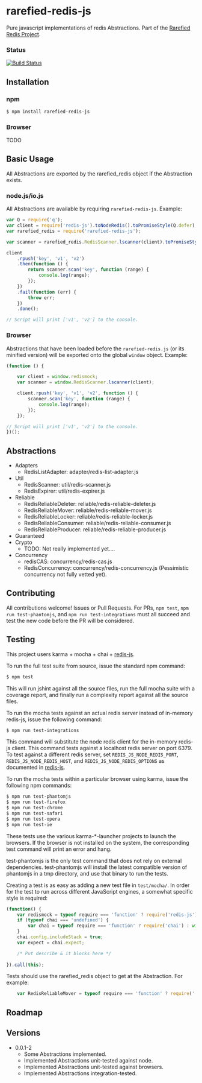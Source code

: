 # rarefied-redis-js
Pure javascript implementations of redis Abstractions. Part of the [Rarefied Redis Project](http://wilkenstein.github.io/rarefied-redis/).

### Status

[![Build Status](https://travis-ci.org/wilkenstein/rarefied-redis-js.svg?branch=master)](https://travis-ci.org/wilkenstein/rarefied-redis-js)

## Installation

### npm

````bash
$ npm install rarefied-redis-js
````

### Browser

TODO

## Basic Usage

All Abstractions are exported by the rarefied_redis object if the Abstraction exists.

### node.js/io.js

All Abstractions are available by requiring `rarefied-redis-js`. Example:

````javascript
var Q = require('q');
var client = require('redis-js').toNodeRedis().toPromiseStyle(Q.defer);
var rarefied_redis = require('rarefied-redis-js');

var scanner = rarefied_redis.RedisScanner.lscanner(client).toPromiseStyle(Q.defer);

client
    .rpush('key', 'v1', 'v2')
    .then(function () {
        return scanner.scan('key', function (range) {
            console.log(range);
        });
    })
    .fail(function (err) {
        throw err;
    })      
    .done();

// Script will print ['v1', 'v2'] to the console.
````

### Browser

Abstractions that have been loaded before the `rarefied-redis.js` (or its minified version) will be exported onto the global `window` object. Example:

````javascript
(function () {

    var client = window.redismock;
    var scanner = window.RedisScanner.lscanner(client);

    client.rpush('key', 'v1', 'v2', function () {
        scanner.scan('key', function (range) {
            console.log(range);
        });
    });

// Script will print ['v1', 'v2'] to the console.
})();
````

## Abstractions

* Adapters
  - RedisListAdapter: adapter/redis-list-adapter.js
* Util
  - RedisScanner: util/redis-scanner.js
  - RedisExpirer: util/redis-expirer.js
* Reliable
  - RedisReliableDeleter: reliable/redis-reliable-deleter.js
  - RedisReliableMover: reliable/redis-reliable-mover.js
  - RedisReliableLocker: reliable/redis-reliable-locker.js
  - RedisReliableConsumer: reliable/redis-reliable-consumer.js
  - RedisReliableProducer: reliable/redis-reliable-producer.js
* Guaranteed
* Crypto
  - TODO: Not really implemented yet....
* Concurrency
  - redisCAS: concurrency/redis-cas.js
  - RedisConcurrency: concurrency/redis-concurrency.js (Pessimistic concurrency not fully vetted yet).

## Contributing

All contributions welcome! Issues or Pull Requests. For PRs, `npm test`, `npm
run test-phantomjs`, and `npm run test-integrations` must
all succeed and test the new code before the PR will be considered.

## Testing

This project users karma + mocha + chai + <a href="https://www.npmjs.com/package/redis-js">redis-js</a>.

To run the full test suite from source, issue the standard npm command:

````bash
$ npm test
````

This will run jshint against all the source files, run the full mocha suite with a coverage report, and finally run a complexity report against all the source files.

To run the mocha tests against an actual redis server instead of in-memory redis-js, issue the following command:

````bash
$ npm run test-integrations
````

This command will substitute the node redis client for the in-memory redis-js client. This command tests against a localhost redis server on port 6379. To test against a different redis server, set `REDIS_JS_NODE_REDIS_PORT`, `REDIS_JS_NODE_REDIS_HOST`, and `REDIS_JS_NODE_REDIS_OPTIONS` as documented in <a href="https://www.npmjs.com/package/redis-js">redis-js</a>.

To run the mocha tests within a particular browser using karma, issue the following npm commands:

````bash
$ npm run test-phantomjs
$ npm run test-firefox
$ npm run test-chrome
$ npm run test-safari
$ npm run test-opera
$ npm run test-ie
````

These tests use the various karma-*-launcher projects to launch the browsers. If the browser is not installed on the system, the corresponding test command will print an error and hang.

test-phantomjs is the only test command that does not rely on external
dependencies. test-phantomjs will install the latest compatible
version of phantomjs in a tmp directory, and use that binary to run
the tests.

Creating a test is as easy as adding a new test file in
`test/mocha/`. In order for the test to run across different
JavaScript engines, a somewhat specific style is required:

````javascript
(function() {
    var redismock = typeof require === 'function' ? require('redis-js') : window.redismock;
    if (typeof chai === 'undefined') {
        var chai = typeof require === 'function' ? require('chai') : window.chai;
    }
    chai.config.includeStack = true;
    var expect = chai.expect;

    /* Put describe & it blocks here */
    
}).call(this);
````

Tests should use the rarefied_redis object to get at the Abstraction. For example:

````javascript
    var RedisReliableMover = typeof require === 'function' ? require('../../rarefied-redis.js').RedisReliableMover : window.RedisReliableMover;
````

## Roadmap

## Versions
* 0.0.1-2
  - Some Abstractions implemented.
  - Implemented Abstractions unit-tested against node.
  - Implemented Abstractions unit-tested against browsers.
  - Implemented Abstractions integration-tested.